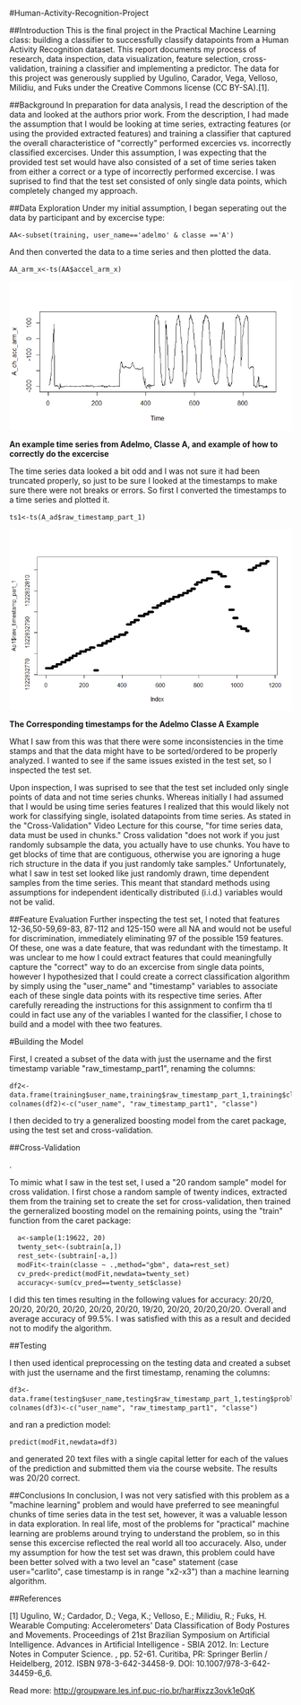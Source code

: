 

#Human-Activity-Recognition-Project

##Introduction
This is the final project in the Practical Machine Learning class: building a classifier to successfully classify datapoints from a Human Activity Recognition dataset.  This report documents my process of research, data inspection, data visualization, feature selection, cross-validation, training a classifier and implementing a predictor.  The data for this project was generously supplied by Ugulino, Carador, Vega, Velloso, Milidiu, and Fuks under the Creative Commons license (CC BY-SA).[1].  

##Background
In preparation for data analysis, I read the description of the data and looked at the authors prior work.  From the description, I had made the assumption that I would be looking at time series, extracting features (or using the provided extracted features) and training a classifier that captured the overall characteristice of "correctly" performed excercies vs. incorrectly classified excercises.  Under this assumption, I was expecting that the provided test set would have also consisted of a set of time series taken from either a correct or a type of incorrectly performed excercise.  I was suprised to find that the test set consisted of only single data points, which completely changed my approach.  

##Data Exploration
Under my initial assumption, I began seperating out the data by participant and by excercise type:

```{r, eval=FALSE}
AA<-subset(training, user_name=='adelmo' & classe =='A')
```

And then converted the data to a time series and then plotted the data.
```{r, eval=FALSE}
AA_arm_x<-ts(AA$accel_arm_x)
```

![Accelerometer Data](https://github.com/jahealey2131/Human-Activity-Recognition-Project/blob/master/Arm%20Acceleration.png)

**An example time series from Adelmo, Classe A, and example of how to correctly do the excercise** 


The time series data looked a bit odd and I was not sure it had been truncated properly, so just to be sure I looked at the timestamps to make sure there were not breaks or errors.  So first I converted the timestamps to a time series and plotted it.
```{r, eval=FALSE}
ts1<-ts(A_ad$raw_timestamp_part_1)
```

![Plot Sample Timestamps from Time Series](https://github.com/jahealey2131/Human-Activity-Recognition-Project/blob/master/Adelmo%20Classe%20A%20Raw%20TS%201.png)

**The Corresponding timestamps for the Adelmo Classe A Example**


What I saw from this was that there were some inconsistencies in the time stamps and that the data might have to be sorted/ordered to be properly analyzed.  I wanted to see if the same issues existed in the test set, so I inspected the test set.

Upon inspection, I was suprised to see that the test set included only single points of data and not time series chunks.  Whereas initially I had assumed that I would be using time series features I realized that this would likely not work for classifying single, isolated datapoints from time series. As stated in the "Cross-Validation" Video Lecture for this course, "for time series data, data must be used in chunks."   Cross validation "does not work if you just randomly subsample the data, you actually have to use chunks.  You have to get blocks of time that are contiguous, otherwise you are ignoring a huge rich structure in the data if you just randomly take samples."   Unfortunately, what I saw in test set looked like just randomly drawn, time dependent samples from the time series.  This meant that standard methods using assumptions for independent identically distributed (i.i.d.) variables would not be valid.

##Feature Evaluation
Further inspecting the test set, I noted that features 12-36,50-59,69-83, 87-112 and 125-150 were all NA and would not be useful for discrimination, immediately eliminating 97 of the possible 159 features.  Of these, one was a date feature, that was redundant with the timestamp.  It was unclear to me how I could extract features that could meaningfully capture the "correct" way to do an excercise from single data points, however I hypothesized that I could create a correct classification algorithm by simply using the "user_name" and "timestamp" variables to associate each of these single data points with its respective time series.  After carefully rereading the instructions for this assignment to confirm tha tI could in fact use any of the variables I wanted for the classifier, I chose to build and a model with thee two features.

#Building the Model

First, I created a subset of the data with just the username and the first timestamp variable "raw_timestamp_part1", renaming the columns:
```{r, eval=FALSE}
df2<-data.frame(training$user_name,training$raw_timestamp_part_1,training$classe)
colnames(df2)<-c("user_name", "raw_timestamp_part1", "classe")
```
I then decided to try a generalized boosting model from the caret package, using the test set and cross-validation.  

##Cross-Validation

.

To mimic what I saw in the test set, I used a "20 random sample" model for cross validation.  I first chose a random sample of twenty indices, extracted them from the training set to create the set for cross-validation, then trained the  gerneralized boosting model on the remaining points, using the "train" function from the caret package:

```{r, eval=FALSE}
  a<-sample(1:19622, 20)
  twenty_set<-(subtrain[a,])
  rest_set<-(subtrain[-a,])
  modFit<-train(classe ~ .,method="gbm", data=rest_set)
  cv_pred<-predict(modFit,newdata=twenty_set)
  accuracy<-sum(cv_pred==twenty_set$classe)
```

I did this ten times resulting in the following values for accuracy: 20/20, 20/20, 20/20, 20/20, 20/20, 20/20, 19/20, 20/20, 20/20,20/20.  Overall and average accuracy of 99.5%.  I was satisfied with this as a result and decided not to modify the algorithm.

##Testing

I then used identical preprocessing on the testing data and created a subset with just the username and the first timestamp, renaming the columns:

```{r, eval=FALSE}
df3<-data.frame(testing$user_name,testing$raw_timestamp_part_1,testing$problem_id)
colnames(df3)<-c("user_name", "raw_timestamp_part1", "classe")
```
and ran a prediction model:

```{r, eval=FALSE}
predict(modFit,newdata=df3)
```
and generated 20 text files with a single capital letter for each of the values of the prediction and submitted them via the course website.  The results was 20/20 correct.

##Conclusions
In conclusion, I was not very satisfied with this problem as a "machine learning" problem and would have preferred to see meaningful chunks of time series data in the test set, however, it was a valuable lesson in data exploration. In real life, most of the problems for "practical" machine learning are problems around trying to understand the problem, so in this sense this excercise reflected the real world all too accuracely.  Also, under my assumption for how the test set was drawn, this problem could have been better solved with a two level an "case" statement (case user="carlito", case timestamp is in range "x2-x3") than a machine learning algorithm.         


##References

[1] Ugulino, W.; Cardador, D.; Vega, K.; Velloso, E.; Milidiu, R.; Fuks, H. Wearable Computing: Accelerometers' Data Classification of Body Postures and Movements. Proceedings of 21st Brazilian Symposium on Artificial Intelligence. Advances in Artificial Intelligence - SBIA 2012. In: Lecture Notes in Computer Science. , pp. 52-61. Curitiba, PR: Springer Berlin / Heidelberg, 2012. ISBN 978-3-642-34458-9. DOI: 10.1007/978-3-642-34459-6_6.


Read more: http://groupware.les.inf.puc-rio.br/har#ixzz3ovk1e0qK

